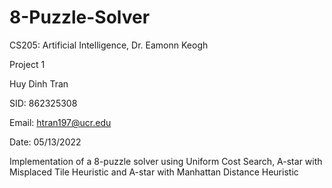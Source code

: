 # 8-Puzzle-Solver

CS205: Artificial Intelligence, Dr. Eamonn Keogh

Project 1

Huy Dinh Tran

SID: 862325308

Email: htran197@ucr.edu

Date: 05/13/2022

Implementation of a 8-puzzle solver using Uniform Cost Search, A-star with Misplaced Tile Heuristic and A-star with Manhattan Distance Heuristic
